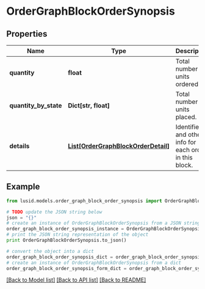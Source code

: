 # OrderGraphBlockOrderSynopsis


## Properties
Name | Type | Description | Notes
------------ | ------------- | ------------- | -------------
**quantity** | **float** | Total number of units ordered. | 
**quantity_by_state** | **Dict[str, float]** | Total number of units placed. | [optional] 
**details** | [**List[OrderGraphBlockOrderDetail]**](OrderGraphBlockOrderDetail.md) | Identifiers and other info for each order in this block. | 

## Example

```python
from lusid.models.order_graph_block_order_synopsis import OrderGraphBlockOrderSynopsis

# TODO update the JSON string below
json = "{}"
# create an instance of OrderGraphBlockOrderSynopsis from a JSON string
order_graph_block_order_synopsis_instance = OrderGraphBlockOrderSynopsis.from_json(json)
# print the JSON string representation of the object
print OrderGraphBlockOrderSynopsis.to_json()

# convert the object into a dict
order_graph_block_order_synopsis_dict = order_graph_block_order_synopsis_instance.to_dict()
# create an instance of OrderGraphBlockOrderSynopsis from a dict
order_graph_block_order_synopsis_form_dict = order_graph_block_order_synopsis.from_dict(order_graph_block_order_synopsis_dict)
```
[[Back to Model list]](../README.md#documentation-for-models) [[Back to API list]](../README.md#documentation-for-api-endpoints) [[Back to README]](../README.md)


